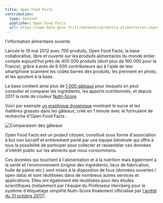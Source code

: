 ```yaml
---
title: Open Food Facts
contribution:
  type: dataset
  publisher: Open Food Facts
  url: https://www.data.gouv.fr/fr/datasets/produits-alimentaires-ingredients-nutrition-labels/
---
```


l'information alimentaire ouverte.

<!--more-->

Lancée le 19 mai 2012 avec 700 produits, Open Food Facts, la base collaborative, libre et ouverte sur les produits alimentaires du monde entier compte aujourd'hui près de 400 000 produits (dont plus de 160 000 pour la France), grâce à près de 6 000 contributeurs qui à l'aide de leur smartphone scannent les codes barres des produits, les prennent en photo, et les ajoutent à la base.

La base contient ainsi plus de [1 000 gâteaux](https://fr.openfoodfacts.org/categorie/gateaux) pour lesquels on peut consulter et comparer les ingrédients, les apports nutritionnels, et depuis 2017 la note de couleur [Nutri-Score](https://fr.wikipedia.org/wiki/Nutri-score). 

Voici par exemple [un graphique dynamique](https://world-fr.openfoodfacts.org/cgi/search.pl?action=process&tagtype_0=categories&tag_contains_0=contains&tag_0=cakes&sort_by=unique_scans_n&page_size=20&axis_x=sugars&axis_y=fat&graph_title=Sucres%20et%20mati%C3%A8res%20grasses%20dans%20les%20g%C3%A2teaux&series_nutrition_grades=on&graph=1) montrant le sucre et les matières grasses dans les gâteaux, créé en 1 minute avec le formulaire de recherche d'Open Food Facts :

![Comparaison des gâteaux](https://fr.blog.openfoodfacts.org/images/1000_gateaux.png)

Open Food Facts est un project citoyen, constitué sous forme d'association à but non lucratif et entièrement porté par une équipe bénévole qui offre à tous la possibilité de participer pour collecter et rassembler ces données d'intérêt public sur les aliments que nous consommons.

Ces données qui touchent à l'alimentation et à la nutrition mais également à la santé et l'environnement (origine des ingrédients, lieux de fabrication, huile de palme etc.) sont mises à la disposition de tous (données ouvertes / open data) et sont réutilisées dans de nombreux autres services et applications. Elles ont également été réutilisées pour des études scientifiques (notamment par l'équipe du Professeur Hercberg pour le système d'étiquetage simplifié Nutri-Score finalement officialisé par
[l'arrêté du 31 octobre 2017](https://www.legifrance.gouv.fr/jo_pdf.do?id=JORFTEXT000035944131)).

<div data-udata-dataset-id="53699e2aa3a729239d205dea"></div>
